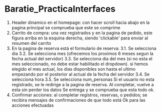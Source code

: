 # Baratie_PracticaInterfaces
1. Header dinamico en el homepage: con hacer scroll hacia abajo en la pagina principal se comprueba que este se comprime
2. Carrito de compra: una vez registrados y en la pagina de pedido, este figura arriba en la esquina derecha, siendo 'clickable'
   para enviar al resumen del carrito
3. En la pagina de reserva está el formulario de reserva:
   3.1. Se selecciona dia
   3.2. Se selecciona mes (ofrecemos los proximos 6 meses segun la fecha actual del servidor)
   3.3. Se selecciona dia del mes (si no esta el mes seleccionado, no debe estar habilitado el dropdown).
        si hemos elegido el mes actual, los dias disponibles son hasta el ultimo empezando por el posterior al actual de la fecha del servidor
   3.4. Se selecciona hora
   3.5. Se selecciona num_personas
   Si el usuario no esta registrado, se le redirige a la pagina de reserva. Al completar, vuelve a esta sin perder los datos
   Se entrega y se comprueba que esta todo ok.
6. Confirmar acciones: al completar registros, reservas, o pedidos; se recibira mensajes de confirmaciones de que todo está Ok
   para las acciones efectuadas